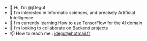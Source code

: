 - 👋 Hi, I’m @jDegut
- 👀 I’m interested in Informatic sciences, and precisely Artificial Intelligence
- 🌱 I’m currently learning How to use TensorFlow for the AI domain
- 💞️ I’m looking to collaborate on Backend projects
- 📫 How to reach me : jdegut@hotmail.fr

<!---
jDegut/jDegut is a ✨ special ✨ repository because its `README.md` (this file) appears on your GitHub profile.
You can click the Preview link to take a look at your changes.
--->
